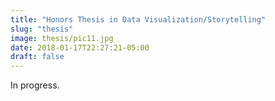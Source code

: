 ```yaml
---
title: "Honors Thesis in Data Visualization/Storytelling"
slug: "thesis"
image: thesis/pic11.jpg
date: 2018-01-17T22:27:21-05:00
draft: false
---
```


In progress.